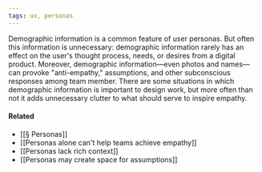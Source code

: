 ```yaml
---
tags: ux, personas
---
```


Demographic information is a common feature of user personas. But often this information is unnecessary: demographic information rarely has an effect on the user's thought process, needs, or desires from a digital product. Moreover, demographic information—even photos and names—can provoke "anti-empathy," assumptions, and other subconscious responses among team member. There are some situations in which demographic information is important to design work, but more often than not it adds unnecessary clutter to what should serve to inspire empathy.

#### Related
-   [[§ Personas]]
-   [[Personas alone can't help teams achieve empathy]]
-   [[Personas lack rich context]]
-   [[Personas may create space for assumptions]]